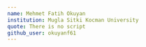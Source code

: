 ```yaml
---
name: Mehmet Fatih Okuyan
institution: Mugla Sitki Kocman University
quote: There is no script
github_user: okuyanf61
---
```

